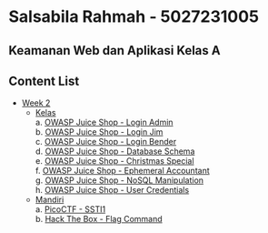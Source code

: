 # Salsabila Rahmah - 5027231005
## Keamanan Web dan Aplikasi Kelas A

## Content List
- [Week 2](/week2-injection/)
    - [Kelas](/week2-injection/kelas/)<br>
        a. [OWASP Juice Shop - Login Admin](/week2-injection/kelas/login-admin.md)<br>
        b. [OWASP Juice Shop - Login Jim](/week2-injection/kelas/login-jim.md)<br>
        c. [OWASP Juice Shop - Login Bender](/week2-injection/kelas/login-bender.md)<br>
        d. [OWASP Juice Shop - Database Schema](/week2-injection/kelas/login-admin.md)<br>
        e. [OWASP Juice Shop - Christmas Special](/week2-injection/kelas/login-jim.md)<br>
        f. [OWASP Juice Shop - Ephemeral Accountant](/week2-injection/kelas/login-bender.md)<br>
        g. [OWASP Juice Shop - NoSQL Manipulation](/week2-injection/kelas/login-jim.md)<br>
        h. [OWASP Juice Shop - User Credentials](/week2-injection/kelas/login-bender.md)
    - [Mandiri](/week2-injection/mandiri/)<br>
        a. [PicoCTF - SSTI1](/week2-injection/mandiri/SSTI1-pico.md)<br>
        b. [Hack The Box - Flag Command](/week2-injection/mandiri/Flag%20Command-HTB.md)